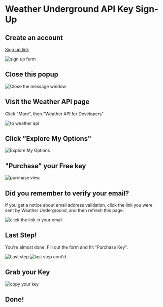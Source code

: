 # Weather Underground API Key Sign-Up


## Create an account

[Sign up link](https://www.wunderground.com/signup?mode=api_signup)

![sign up form](https://git.generalassemb.ly/storage/user/6376/files/c3dc2212-80d5-11e7-9f05-5c1f879c34e1)


## Close this popup

![Close the message window](https://git.generalassemb.ly/storage/user/6376/files/d6ae64cc-80d5-11e7-94a2-034e6dd2df2f)


## Visit the Weather API page

Click "More", then "Weather API for Developers"

![to weather api](https://git.generalassemb.ly/storage/user/6376/files/f48186c8-80d5-11e7-8322-98b94a208bd4)


## Click "Explore My Options"

![Explore My Options](https://git.generalassemb.ly/storage/user/6376/files/1c9cfa7a-80d6-11e7-862d-50b0662a98dc)


## "Purchase" your Free key

![purchase view](https://git.generalassemb.ly/storage/user/6376/files/3622a9ae-80d6-11e7-8e10-f375fdf085aa)


## Did you remember to verify your email?

If you get a notice about email address validation, click the link you were sent by Weather Underground, and then refresh this page.

![click the link in your email](https://git.generalassemb.ly/storage/user/6376/files/60aff0aa-80d6-11e7-97a8-7f68c86269cb)


## Last Step!

You're almost done. Fill out the form and hit "Purchase Key".

![Last step](https://git.generalassemb.ly/storage/user/6376/files/821ce1a8-80d6-11e7-94bf-192e2ecf302f)
![last step cont'd](https://git.generalassemb.ly/storage/user/6376/files/a30ea798-80db-11e7-9454-207eccb7871b)


## Grab your Key

![copy your key](https://git.generalassemb.ly/storage/user/6376/files/ca15bf48-80db-11e7-8082-806ba0a74425)

## Done!